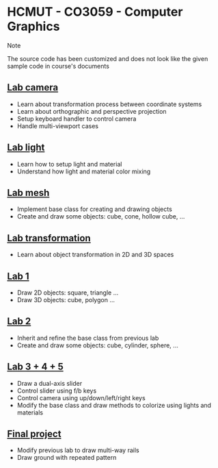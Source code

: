 # HCMUT - CO3059 - Computer Graphics

> [!NOTE]
> The source code has been customized and does not look like the given sample code in course's documents

## [Lab camera](lab-camera)

-   Learn about transformation process between coordinate systems
-   Learn about orthographic and perspective projection
-   Setup keyboard handler to control camera
-   Handle multi-viewport cases

## [Lab light](lab-light)

-   Learn how to setup light and material
-   Understand how light and material color mixing

## [Lab mesh](lab-mesh)

-   Implement base class for creating and drawing objects
-   Create and draw some objects: cube, cone, hollow cube, ...

## [Lab transformation](lab-transformation)

-   Learn about object transformation in 2D and 3D spaces

## [Lab 1](lab-1)

-   Draw 2D objects: square, triangle ...
-   Draw 3D objects: cube, polygon ...

## [Lab 2](lab-2)

-   Inherit and refine the base class from previous lab
-   Create and draw some objects: cube, cylinder, sphere, ...

## [Lab 3 + 4 + 5](lab-3)

-   Draw a dual-axis slider
-   Control slider using f/b keys
-   Control camera using up/down/left/right keys
-   Modify the base class and draw methods to colorize using lights and materials

## [Final project](final-project)

-   Modify previous lab to draw multi-way rails
-   Draw ground with repeated pattern

